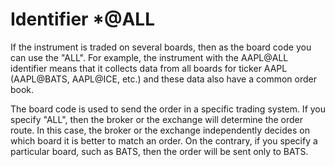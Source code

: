 # Identifier \*@ALL

If the instrument is traded on several boards, then as the board code you can use the "ALL". For example, the instrument with the AAPL@ALL identifier means that it collects data from all boards for ticker AAPL (AAPL@BATS, AAPL@ICE, etc.) and these data also have a common order book. 

The board code is used to send the order in a specific trading system. If you specify "ALL", then the broker or the exchange will determine the order route. In this case, the broker or the exchange independently decides on which board it is better to match an order. On the contrary, if you specify a particular board, such as BATS, then the order will be sent only to BATS.
